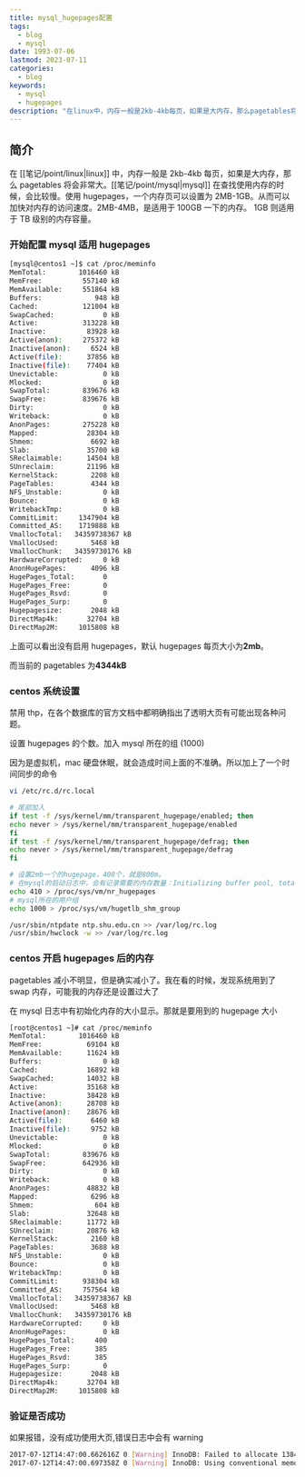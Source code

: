 ```yaml
---
title: mysql_hugepages配置
tags:
  - blog
  - mysql
date: 1993-07-06
lastmod: 2023-07-11
categories:
  - blog
keywords:
  - mysql
  - hugepages
description: "在linux中，内存一般是2kb-4kb每页，如果是大内存，那么pagetables将会非常大。cpu在查找使用内存的时候，会比较慢。使用hugepages，一个内存页可以设置为2MB-1GB。从而可以加快对内存的访问速度。2MB-4MB，是适用于100GB一下的内存。1GB则适用于TB级别的内存容量"
---
```


## 简介

在 [[笔记/point/linux|linux]] 中，内存一般是 2kb-4kb 每页，如果是大内存，那么 pagetables 将会非常大。[[笔记/point/mysql|mysql]] 在查找使用内存的时候，会比较慢。使用 hugepages，一个内存页可以设置为 2MB-1GB。从而可以加快对内存的访问速度。2MB-4MB，是适用于 100GB 一下的内存。   1GB 则适用于 TB 级别的内存容量。

### 开始配置 mysql 适用 hugepages

```bash
[mysql@centos1 ~]$ cat /proc/meminfo 
MemTotal:        1016460 kB
MemFree:          557140 kB
MemAvailable:     551864 kB
Buffers:             948 kB
Cached:           121004 kB
SwapCached:            0 kB
Active:           313228 kB
Inactive:          83928 kB
Active(anon):     275372 kB
Inactive(anon):     6524 kB
Active(file):      37856 kB
Inactive(file):    77404 kB
Unevictable:           0 kB
Mlocked:               0 kB
SwapTotal:        839676 kB
SwapFree:         839676 kB
Dirty:                 0 kB
Writeback:             0 kB
AnonPages:        275228 kB
Mapped:            28304 kB
Shmem:              6692 kB
Slab:              35700 kB
SReclaimable:      14504 kB
SUnreclaim:        21196 kB
KernelStack:        2208 kB
PageTables:         4344 kB
NFS_Unstable:          0 kB
Bounce:                0 kB
WritebackTmp:          0 kB
CommitLimit:     1347904 kB
Committed_AS:    1719888 kB
VmallocTotal:   34359738367 kB
VmallocUsed:        5468 kB
VmallocChunk:   34359730176 kB
HardwareCorrupted:     0 kB
AnonHugePages:      4096 kB
HugePages_Total:       0
HugePages_Free:        0
HugePages_Rsvd:        0
HugePages_Surp:        0
Hugepagesize:       2048 kB
DirectMap4k:       32704 kB
DirectMap2M:     1015808 kB
```

上面可以看出没有启用 hugepages，默认 hugepages 每页大小为**2mb**。

而当前的 pagetables 为**4344kB**

### centos 系统设置

禁用 thp，在各个数据库的官方文档中都明确指出了透明大页有可能出现各种问题。

设置 hugepages 的个数。加入 mysql 所在的组 (1000)

因为是虚拟机，mac 硬盘休眠，就会造成时间上面的不准确。所以加上了一个时间同步的命令

```bash
vi /etc/rc.d/rc.local

# 尾部加入
if test -f /sys/kernel/mm/transparent_hugepage/enabled; then
echo never > /sys/kernel/mm/transparent_hugepage/enabled
fi
if test -f /sys/kernel/mm/transparent_hugepage/defrag; then
echo never > /sys/kernel/mm/transparent_hugepage/defrag
fi

# 设置2mb一个的hugepage，400个，就是800m。
# 在mysql的启动日志中，会有记录需要的内存数量：Initializing buffer pool, total size = 768M  略大即可
echo 410 > /proc/sys/vm/nr_hugepages
# mysql所在的用户组
echo 1000 > /proc/sys/vm/hugetlb_shm_group

/usr/sbin/ntpdate ntp.shu.edu.cn >> /var/log/rc.log
/usr/sbin/hwclock -w >> /var/log/rc.log
```

### centos 开启 hugepages 后的内存

pagetables 减小不明显，但是确实减小了。我在看的时候，发现系统用到了 swap 内存，可能我的内存还是设置过大了

在 mysql 日志中有初始化内存的大小显示。那就是要用到的 hugepage 大小

```bash
[root@centos1 ~]# cat /proc/meminfo 
MemTotal:        1016460 kB
MemFree:           69104 kB
MemAvailable:      11624 kB
Buffers:               0 kB
Cached:            16892 kB
SwapCached:        14032 kB
Active:            35168 kB
Inactive:          38428 kB
Active(anon):      28708 kB
Inactive(anon):    28676 kB
Active(file):       6460 kB
Inactive(file):     9752 kB
Unevictable:           0 kB
Mlocked:               0 kB
SwapTotal:        839676 kB
SwapFree:         642936 kB
Dirty:                 0 kB
Writeback:             0 kB
AnonPages:         48832 kB
Mapped:             6296 kB
Shmem:               604 kB
Slab:              32648 kB
SReclaimable:      11772 kB
SUnreclaim:        20876 kB
KernelStack:        2160 kB
PageTables:         3688 kB
NFS_Unstable:          0 kB
Bounce:                0 kB
WritebackTmp:          0 kB
CommitLimit:      938304 kB
Committed_AS:     757564 kB
VmallocTotal:   34359738367 kB
VmallocUsed:        5468 kB
VmallocChunk:   34359730176 kB
HardwareCorrupted:     0 kB
AnonHugePages:         0 kB
HugePages_Total:     400
HugePages_Free:      385
HugePages_Rsvd:      385
HugePages_Surp:        0
Hugepagesize:       2048 kB
DirectMap4k:       32704 kB
DirectMap2M:     1015808 kB
```

### 验证是否成功

如果报错，没有成功使用大页,错误日志中会有 warning

```bash
2017-07-12T14:47:00.662616Z 0 [Warning] InnoDB: Failed to allocate 138412032 bytes. errno 12
2017-07-12T14:47:00.697358Z 0 [Warning] InnoDB: Using conventional memory pool
```
